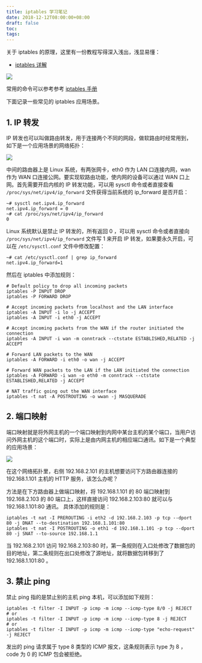 ```yaml
---
title: iptables 学习笔记
date: 2018-12-12T08:00:00+08:00
draft: false
toc:
tags:
---
```



关于 iptables 的原理，这里有一份教程写得深入浅出，浅显易懂：

* [iptables 详解](http://www.zsythink.net/archives/1199)

![](/images/2018-12-12/2018-12-12_1.png)


常用的命令可以参考参考 [iptables 手册](https://linux.die.net/man/8/iptables)

下面记录一些常见的 iptables 应用场景。

## 1. IP 转发

IP 转发也可以叫做路由转发，用于连接两个不同的网段，做软路由时经常用到，如下是一个应用场景的网络拓扑：

![](/images/2018-12-12/2018-12-12_2.png)

中间的路由器上是 Linux 系统，有两张网卡，eth0 作为 LAN 口连接内网，wan 作为 WAN 口连接公网。要实现软路由功能，使内网的设备可以通过 WAN 口上网。首先需要开启内核的 IP 转发功能，可以用 sysctl 命令或者直接查看 `/proc/sys/net/ipv4/ip_forward` 文件获得当前系统的 ip_forward 是否开启：

```
~# sysctl net.ipv4.ip_forward
net.ipv4.ip_forward = 0
~# cat /proc/sys/net/ipv4/ip_forward
0
```

Linux 系统默认是禁止 IP 转发的，所有返回 0 ，可以用 sysctl 命令或者直接向 `/proc/sys/net/ipv4/ip_forward` 文件写 1 来开启 IP 转发，如果要永久开启，可以在 `/etc/sysctl.conf` 文件中修改配置：

```
~# cat /etc/sysctl.conf | grep ip_forward
net.ipv4.ip_forward=1
```

然后在 iptables 中添加规则：

```
# Default policy to drop all incoming packets
iptables -P INPUT DROP
iptables -P FORWARD DROP

# Accept incoming packets from localhost and the LAN interface
iptables -A INPUT -i lo -j ACCEPT
iptables -A INPUT -i eth0 -j ACCEPT

# Accept incoming packets from the WAN if the router initiated the connection
iptables -A INPUT -i wan -m conntrack --ctstate ESTABLISHED,RELATED -j ACCEPT

# Forward LAN packets to the WAN
iptables -A FORWARD -i eth0 -o wan -j ACCEPT

# Forward WAN packets to the LAN if the LAN initiated the connection
iptables -A FORWARD -i wan -o eth0 -m conntrack --ctstate ESTABLISHED,RELATED -j ACCEPT

# NAT traffic going out the WAN interface
iptables -t nat -A POSTROUTING -o wwan -j MASQUERADE
```

## 2. 端口映射

端口映射就是将外网主机的一个端口映射到内网中某台主机的某个端口，当用户访问外网主机的这个端口时，实际上是由内网主机的相应端口通讯。如下是一个典型的应用场景：

![](/images/2018-12-12/2018-12-12_3.png)

在这个网络拓扑里，右侧 192.168.2.101 的主机想要访问下方路由器连接的 192.168.1.101 主机的 HTTP 服务，该怎么办呢？

方法是在下方路由器上做端口映射，将 192.168.1.101 的 80 端口映射到 192.168.2.103 的 80 端口上，这样直接访问 192.168.2.103:80 就可以与 192.168.1.101:80 通讯。
具体添加的规则是：

```
iptables -t nat -I PREROUTING -i eth2 -d 192.168.2.103 -p tcp --dport 80 -j DNAT --to-destination 192.168.1.101:80
iptables -t nat -I POSTROUTING -o eth1 -d 192.168.1.101 -p tcp --dport 80 -j SNAT --to-source 192.168.1.1
```

当 192.168.2.101 访问 192.168.2.103:80 时，第一条规则在入口处修改了数据包的目的地址，第二条规则在出口处修改了源地址，就将数据包转移到了 192.168.1.101:80 。

## 3. 禁止 ping

禁止 ping 指的是禁止别的主机 ping 本机，可以添加如下规则：

```
iptables -t filter -I INPUT -p icmp -m icmp --icmp-type 8/0 -j REJECT
# or
iptables -t filter -I INPUT -p icmp -m icmp --icmp-type 8 -j REJECT
# or
iptables -t filter -I INPUT -p icmp -m icmp --icmp-type "echo-request" -j REJECT
```

发出的 ping 请求属于 type 8 类型的 ICMP 报文，这条规则表示 type 为 8 ，code 为 0 的 ICMP 包会被拒绝。

